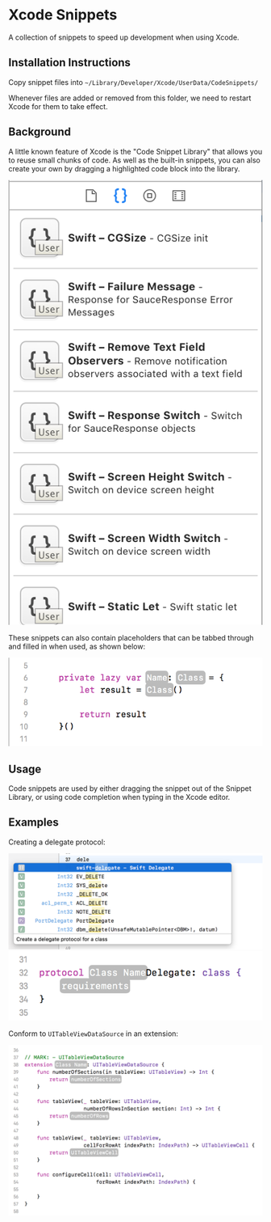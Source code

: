 # Xcode Snippets
A collection of snippets to speed up development when using Xcode.

## Installation Instructions
Copy snippet files into `~/Library/Developer/Xcode/UserData/CodeSnippets/`

Whenever files are added or removed from this folder, we need to restart Xcode for them to take effect.

## Background
A little known feature of Xcode is the "Code Snippet Library" that allows you to reuse small chunks of code. As well as the built-in snippets, you can also create your own by dragging a highlighted code block into the library.

![Xcode Code Snippet Library User Interface Pane](images/xcode-code-snippet-library-ui.png)

These snippets can also contain placeholders that can be tabbed through and filled in when used, as shown below:

![Private lazy variable example](images/private-lazy-var.png)

## Usage
Code snippets are used by either dragging the snippet out of the Snippet Library, or using code completion when typing in the Xcode editor.

## Examples
Creating a delegate protocol:

![Typing dele into Xcode text editor](images/delegate-typing.png)
![Resulting code snippet inserted with placeholders](images/delegate-snippet-result.png)

Conform to `UITableViewDataSource` in an extension:

![UITableViewDataSource methods in extension](images/table-view-data-source-extension.png)
